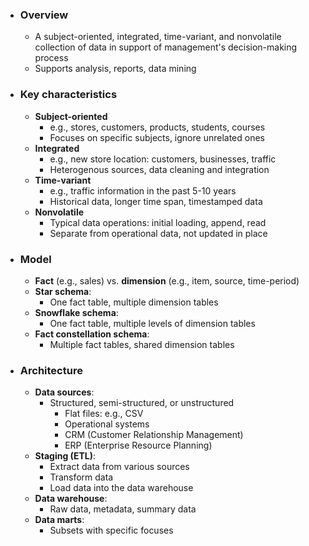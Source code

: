 - ### Overview
	- A subject-oriented, integrated, time-variant, and nonvolatile collection of data in support of management's decision-making process
	- Supports analysis, reports, data mining

- ### Key characteristics
	- **Subject-oriented**
		- e.g., stores, customers, products, students, courses
		- Focuses on specific subjects, ignore unrelated ones
	- **Integrated**
		- e.g., new store location: customers, businesses, traffic
		- Heterogenous sources, data cleaning and integration
	- **Time-variant**
		- e.g., traffic information in the past 5-10 years
		- Historical data, longer time span, timestamped data
	- **Nonvolatile**
		- Typical data operations: initial loading, append, read
		- Separate from operational data, not updated in place

- ### Model
	- **Fact** (e.g., sales) vs. **dimension** (e.g., item, source, time-period)
	- **Star schema**:
		- One fact table, multiple dimension tables
	- **Snowflake schema**:
		- One fact table, multiple levels of dimension tables
	- **Fact constellation schema**:
		- Multiple fact tables, shared dimension tables

- ### Architecture
	- **Data sources**:
		- Structured, semi-structured, or unstructured
			- Flat files: e.g., CSV
			- Operational systems
			- CRM (Customer Relationship Management)
			- ERP (Enterprise Resource Planning)
	- **Staging (ETL)**:
		- Extract data from various sources
		- Transform data
		- Load data into the data warehouse
	- **Data warehouse**:
		- Raw data, metadata, summary data
	- **Data marts**:
		- Subsets with specific focuses
